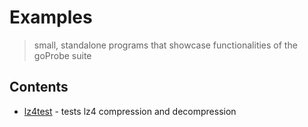 # Examples #

> small, standalone programs that showcase functionalities of the goProbe suite

## Contents ##

* [lz4test](./lz4test/) - tests lz4 compression and decompression

